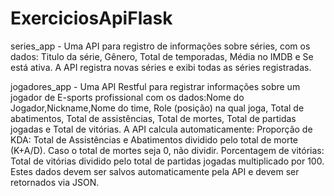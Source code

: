 # ExerciciosApiFlask
series_app - Uma API para registro de informações sobre séries, com os dados:  Titulo da série, Gênero, Total de temporadas, Média no IMDB e Se está ativa.  A API registra novas séries e exibi todas as séries registradas.
 
jogadores_app - Uma API Restful para registrar informações sobre um jogador de E-sports profissional com os dados:Nome do Jogador,Nickname,Nome do time, Role (posição) na qual joga, Total de abatimentos, Total de assistências, Total de mortes, Total de partidas jogadas e Total de vitórias. A API calcula automaticamente:
Proporção de KDA: Total de Assistências e Abatimentos dividido pelo total de morte (K+A/D). Caso o total de mortes seja 0, não dividir.
Porcentagem de vitórias: Total de vitórias dividido pelo total de partidas jogadas multiplicado por 100.
Estes dados devem ser salvos automaticamente pela API e devem ser retornados via JSON.
